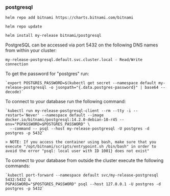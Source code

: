 ### postgresql

`helm repo add bitnami https://charts.bitnami.com/bitnami`

`helm repo update`


`helm install my-release bitnami/postgresql`


PostgreSQL can be accessed via port 5432 on the following DNS names from within your cluster:

    my-release-postgresql.default.svc.cluster.local - Read/Write connection

To get the password for "postgres" run:

    `export POSTGRES_PASSWORD=$(kubectl get secret --namespace default my-release-postgresql -o jsonpath="{.data.postgres-password}" | base64 --decode)`

To connect to your database run the following command:

    `kubectl run my-release-postgresql-client --rm --tty -i --restart='Never' --namespace default --image docker.io/bitnami/postgresql:14.2.0-debian-10-r45 --env="PGPASSWORD=$POSTGRES_PASSWORD" \
      --command -- psql --host my-release-postgresql -U postgres -d postgres -p 5432`

    > NOTE: If you access the container using bash, make sure that you execute "/opt/bitnami/scripts/entrypoint.sh /bin/bash" in order to avoid the error "psql: local user with ID 1001} does not exist"

To connect to your database from outside the cluster execute the following commands:

    `kubectl port-forward --namespace default svc/my-release-postgresql 5432:5432 &
    PGPASSWORD="$POSTGRES_PASSWORD" psql --host 127.0.0.1 -U postgres -d postgres -p 5432`

